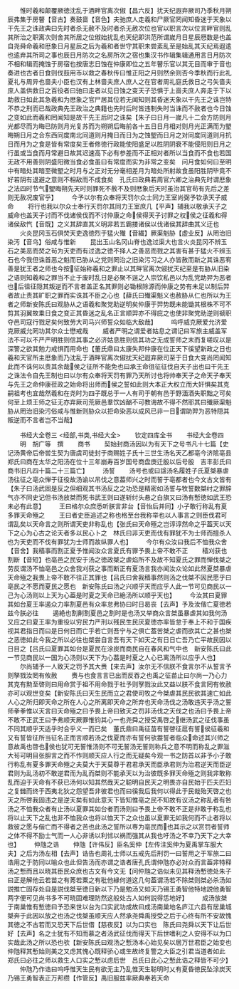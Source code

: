 <!-- { "loadSidebar": true } -->
　　惟时羲和颠覆厥徳沈乱于酒畔官离次俶【昌六反】扰天纪遐弃厥司乃季秋月朔辰弗集于房瞽【音古】奏鼓啬【音色】夫驰庶人走羲和尸厥官罔闻知昏迷于天象以干先王之诛政典曰先时者杀无赦不及时者杀无赦次位也官以职言次以位言畔官则乱其所治之职离次则舍其所居之位俶始扰乱也天纪即洪范所谓嵗月日星辰厯数是也盖自尧舜命羲和厯象日月星辰之后为羲和者世守其职未尝紊乱至是始乱其天纪焉遐逺也逺弃其所司之事也辰日月防次之名房所次之宿也集汉书作辑集辑通用言日月防次不相和辑而掩蚀于房宿也按唐志日蚀在仲康即位之五年瞽乐官以其无目而审于音也奏进也古者日食则伐鼓用币以救之春秋传曰惟正阳之月则然余则否今季秋而行此礼夏礼与周异也啬夫小臣也汉有上林啬夫庶人庶人之在官者周礼庭氏救日之弓矢啬夫庶人盖供救日之百役者曰驰曰走者以见日蚀之变天子恐惧于上啬夫庶人奔走于下以助救日如此其急羲和为厯象之官尸居其位若无闻知则其昏迷天象以干先王之诛岂特不恭之刑而已哉政典先王政治之典籍也先时后时皆违制失时当诛而不赦者也今日蚀之变如此而羲和罔闻知是故干先王后时之诛矣【朱子曰日月一嵗凡十二会方防则月光都尽而为晦已防则月光复苏而为朔朔后晦前各十五日日月相对则月光正满而为朢晦朔日月之合东西同度南北同道则月掩日而日为之蚀朢而日月之对同度同道则月抗日而月为之食是皆有常度矣王者修徳行政能使阳盛足以胜阴阴衰不能侵阳则日月之行虽或当食而月常避日故其迟速高下必有参差而不正相对者所以当食而不食也若国无政不用善则阴盛阳微当食必食虽曰有常度而实为非常之变矣　问月食如何曰至明中有暗处其暗至微朢之时月与之正对无分毫相差月为暗处所射故食虽阳胜阴毕竟不好若阴有退避之意则不相敌而不成食矣　孔氏曰政典若周官六卿之治典先时谓厯象之法四时节气朢晦朔先天时则罪死不赦不及则厯象后天时虽治其官茍有先后之差则无赦况废官乎】
　　今予以尔有众奉将天罚尔众士同力王室尚弼予钦承天子威命
　　将行也我以尔众士奉行天罚尔其同力王室庶几【平声】辅我以敬承天子之威命也盖天子讨而不伐诸侯伐而不讨仲康之命侯得天子讨罪之权侯之征羲和得诸侯敌忾【音既】之义其辞直其义明非若五霸搂诸侯以伐诸侯其辞曲其义迂也
　　火炎昆冈玉石俱焚天吏逸徳烈于猛火殱【音繊】厥渠魁胁【虚业反】从罔治旧染汚【音乌】俗咸与惟新
　　昆出玉山名冈山脊也逸过渠大也言火炎昆冈不辨玉石之美恶而焚之茍为天吏而有过逸之徳不择人之善恶而戮之其害有甚于猛火不辨玉石也今我但诛首恶之魁而已胁从之党则罔治之旧染污习之人亦皆赦而新之其诛恶宥善是犹王者之师也今按征始称羲和之罪止以其畔官离次俶扰天纪至是有胁从旧染之语则知羲和之罪当不止于废时乱日是必聚不逞之人崇饮私邑以为乱党助羿为恶者也后徂征隠其叛逆而不言者盖正名其罪则必锄根除源而仲康之势有未足以制后羿者故止责其旷职之罪而实诛其不臣之心也【薛氏曰殱渠魁义也赦胁从仁也所以为王者之师新安陈氏曰观胁从之语羲和聚党助逆明矣仲康于羿势既未能锄其根株不可不剪其羽翼故乗日食之变正其昏迷之乱名正言顺羿亦不得庇之也使非聚党助逆则禠职夺邑司寇行戮足矣何致劳大司马兴师誓众如临大敌哉】
　　呜呼威克厥爱允济爱克厥威允罔功其尔众士懋戒哉
　　威者严明之谓爱者姑息之谓记曰军旅主威盖军法不可以不严严明胜则信其事之必济姑息胜则信其功之无成誓师之末而复嗟叹以是深警之欲其勉力戒惧而用命也【董氏鼎曰太康失邦仲康在位正天下徯望新政之日也羲和天官所主厯象而乃沈乱于酒畔官离次俶扰天纪遐弃厥司至于日食大变尚罔闻知此而不诛何以责其余哉侯之征所不能免也曰承王命徂征征伐自天子出也曰干先王之诛法令自先王制也曰以尔有众奉将天罚有罪乃天所讨也将帅奉天子之命天子奉天与先王之命仲康莅政之始命将出师而侯之誓如此则大本正大权立而大奸惧矣其克嗣祖考也宜哉然羲和在尧时为四子既总于一人有司于朝有邑于野湎酒失职黜之可矣何至上烦王师之征无亦弃厥司荒厥邑羣饮凶酗不可教诲故不得不然耶其曰殱厥渠魁胁从罔治旧染污俗咸与惟新则胁众以拒命染恶以成风已非一日谓助羿为恶特隠其叛逆而不言者岂不当哉】

　　书经大全卷三
<经部,书类,书经大全>
　　钦定四库全书
　　书经大全卷四
　　明　胡广等　撰
　　商书
　　契始封商汤因以为有天下之号书凡十七篇【史记汤黄帝后帝喾生契为唐虞司徒封于商赐姓子氏十三世生汤名天乙都亳今济隂亳县郑氏曰商在太华之阳汤在位十三年崩寿百岁国号商盘庚迁殷以后号殷　吉丰彭氏曰商书旧凡四十篇二十三篇亡】
　　汤誓
　　汤号也或曰諡汤名履姓子氏夏桀暴虐汤往征之亳众惮于征役故汤谕以吊伐之意葢师兴之时而誓于亳都者也今文古文皆有【朱子曰汤武固是反之但细观其书汤反之之功恐是精密如汤誓与牧誓数桀纣之罪辞气亦不同史记但书汤放桀而死书武王则曰遂斩纣头悬之白旗又曰汤有慙徳如武王恐未必有此意】
　　王曰格尔众庶悉听朕言非台【音怡后并同】小子敢行称乱有夏多罪天命殛之
　　王曰者史臣追述之称也格至台我称举也以人事言之则臣伐君可谓乱矣以天命言之则所谓天吏非称乱也【张氏曰天命殛之岂谆谆然命之乎葢天以天下之心为心古之论天者多以民心卜之　林氏曰非天吏而伐有罪犹不为士师而擅杀人也为天吏而不伐有罪犹为士师而故纵罪人也】
　　今尔有众汝曰我后不恤我众舍【音舍】我穑事而割正夏予惟闻汝众言夏氏有罪予畏上帝不敢不正
　　穑刈获也割断【音短】也亳邑之民安于汤之徳政桀之虐焰所不及故不知夏氏之罪而惮伐桀之劳反谓汤不恤亳邑之众舍我刈获之事而断正有夏汤言我亦闻汝众论如此然夏桀暴虐天命殛之我畏上帝不敢不往正其罪也【吕氏曰舍我穑事然则汤之伐桀不因民愿乎曰亳民之不愿而夏民之愿也　新安陈氏曰汤之兴顺乎天而应乎人此一节可见商民以一己为心汤则以上天为心葢是时夏之天命已絶汤所以顺乎天也】
　　今汝其曰夏罪其如台夏王率遏众力率割夏邑有众率怠弗协曰时日曷丧【去声】予及汝偕亡夏徳若兹今朕必往
　　遏絶也割劓割夏邑之割时是也汤又举商众言桀虽暴虐其如我何汤又应之曰夏王率为重役以穷民力严刑以残民生民厌夏徳亦率皆怠于奉上不和于国疾视其君指日而曰是日何日而亡乎若亡则吾宁与之俱亡葢苦桀之虐而欲其亡之甚也桀之恶徳如此今我之所以必往也桀尝自言吾有天下如天之有日日亡吾乃亡平故民因以日目之【吕氏曰夏罪其如台是夏民在涂炭而商民自在春风和气中也　新安陈氏曰此一节见商民以一国为心汤则以天下为心葢是时夏之人心已离汤所以应乎人也】
　　尔尚辅予一人致天之罚予其大赉【来去声】汝尔无不信朕不食言尔不从誓言予则孥戮汝罔有攸赦
　　赉与也食言言已出而反吞之也禹之征苗止曰尔尚一乃心力其克有勲至啓则曰用命赏于祖不用命戮于社予则孥戮汝此又益以朕不食言罔有攸赦亦可以观世变矣【新安陈氏曰天生民而立之君使司牧之今桀虐其民民欲其速亡如此人心之所归即天命之所在人心之所离即天命之所弃也天命汤伐之汤敢违天乎汤之誓师拳拳惟以天言曰天命殛之曰予畏上帝曰致天之罚非汤伐之天伐之也汤曰予畏上帝不敢不正武王曰予弗顺天厥罪惟钧其心一也尧舜之授受禹啓之继汤武之征伐事虽不同其顺乎天适乎时合乎义一而已矣　董氏鼎曰禹征苗有誓啓征扈有誓侯征羲和又有誓皆征所当征名正而言顺若汤之伐夏而亦有誓何欤葢誓者临众命述其兴师之意故禹也啓也侯也犹可无誓惟汤则不可无誓汤无誓则称兵之意不明而称乱之罪滋大茍可明目张胆言之而不怍则顺天应人行之而无疑矣今观一书之防首以非予小子敢行称乱有夏多罪天命殛之夫莫大于天莫尊于君君承天而臣承君则为治君逆天而臣逆君则为乱汤初不敢逆君而为乱而桀则不能承天以为治彼既多罪天命殛之则我非敢称乱而迫于天命有不获已汤何以知其然哉天之聪明自民天之明畏亦自民始于匹夫匹妇之复雠而终于西夷北狄之怨望吾非彼君也而曰徯我后我何以得此于民哉殆天啓之也天之所啓我固违之是逆天矣有如此意天下皆知惟亳之民不知故有议汤之称乱者有咎汤之不恤我众者有止汤以夏罪其如台者而汤则曰予畏上帝不敢不正是非敢于称乱也将以止天下之乱也非不恤我众也将以恤天下之众也虽以夏罪无如我何而不止者将以救彼之愿与偕亡而不得者之苦也此汤之誓所以専为亳民而也其示之以赏罚者誓师之体不得不励士气而一人心非诱以利怵以祸而强其从我也吁汤之不幸乃天下之大幸也】
　　仲虺之诰
　　仲虺【许伟反】臣名奚仲【左传注奚仲为夏禹掌车服大夫】之后为汤左相【去声】诰告也周礼士师以五戒先后刑罚一曰誓用之于军旅二曰诰用之于防同以喻众也此但告汤而亦谓之诰者唐孔氏谓仲虺亦必对众而言葢非特释汤之慙而且以晓其臣民众庶也古文有今文无【问仲虺之诰似未见其释汤慙徳处朱子曰正是解他云若苗之有莠若粟之有秕他縁何道这几句葢谓汤若不除桀则桀必杀汤如説推亡固存处自是説伐桀至徳日新以下乃是勉汤又如天乃锡王勇智他特地説他勇智两字便可见尚书多不可晓固难理防然这般处古人如何説得恁地好】
　　成汤放桀于南巢惟有慙徳曰予恐来世以台为口实武功成故曰成汤南巢地名庐江六县有居巢城桀奔于此因以放之也汤之伐桀虽顺天应人然承尧舜禹授受之后于心终有所不安故愧其徳之不古若而又恐天下后世借【慈夜反】以为口实也　陈氏曰尧舜以天下让后世好【去声】名之士犹有不知而慕之者汤武征伐而得天下后世嗜利之人安得不以为口实哉此汤之所以恐也欤【新安陈氏曰观汤之慙汤本心始见矣以居万世君臣之始变也仲虺释其慙始则美之又虑其愧心既释骄心或生故终复警之大臣之引君当道者如此　郑氏曰必往之师以救生人口实之慙以虑后世　吕氏曰此心之慙此诰之释皆不可少】
　　仲虺乃作诰曰呜呼惟天生民有欲无主乃乱惟天生聪明时乂有夏昏徳民坠涂炭天乃锡王勇智表正万邦缵【作管反】禹旧服兹率厥典奉若天命
